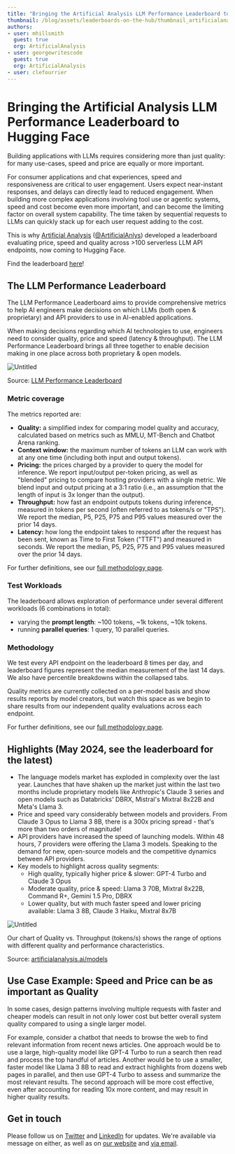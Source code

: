 ```yaml
---
title: "Bringing the Artificial Analysis LLM Performance Leaderboard to Hugging Face"
thumbnail: /blog/assets/leaderboards-on-the-hub/thumbnail_artificialanalysis.png
authors:
- user: mhillsmith
  guest: true
  org: ArtificialAnalysis
- user: georgewritescode
  guest: true
  org: ArtificialAnalysis
- user: clefourrier
---
```


# Bringing the Artificial Analysis LLM Performance Leaderboard to Hugging Face

Building applications with LLMs requires considering more than just quality: for many use-cases, speed and price are equally or more important. 

For consumer applications and chat experiences, speed and responsiveness are critical to user engagement. Users expect near-instant responses, and delays can directly lead to reduced engagement. When building more complex applications involving tool use or agentic systems, speed and cost become even more important, and can become the limiting factor on overall system capability. The time taken by sequential requests to LLMs can quickly stack up for each user request adding to the cost. 

This is why [Artificial Analysis](https://artificialanalysis.ai/) ([@ArtificialAnlys](https://twitter.com/ArtificialAnlys)) developed a leaderboard evaluating price, speed and quality across >100 serverless LLM API endpoints, now coming to Hugging Face.

Find the leaderboard [here](https://huggingface.co/spaces/ArtificialAnalysis/LLM-Performance-Leaderboard)!

## The LLM Performance Leaderboard

The LLM Performance Leaderboard aims to provide comprehensive metrics to help AI engineers make decisions on which LLMs (both open & proprietary) and API providers to use in AI-enabled applications.

When making decisions regarding which AI technologies to use, engineers need to consider quality, price and speed (latency & throughput). The LLM Performance Leaderboard brings all three together to enable decision making in one place across both proprietary & open models. 

![Untitled](https://huggingface.co/datasets/huggingface/documentation-images/resolve/main/blog/leaderboards-on-the-hub/artificialanalysis_leaderboard-may.jpg)

Source: [LLM Performance Leaderboard](https://huggingface.co/spaces/ArtificialAnalysis/LLM-Performance-Leaderboard)

### Metric coverage

The metrics reported are:

- **Quality:** a simplified index for comparing model quality and accuracy, calculated based on metrics such as MMLU, MT-Bench and Chatbot Arena ranking.
- **Context window:** the maximum number of tokens an LLM can work with at any one time (including both input and output tokens).
- **Pricing:** the prices charged by a provider to query the model for inference. We report input/output per-token pricing, as well as "blended" pricing to compare hosting providers with a single metric. We blend input and output pricing at a 3:1 ratio (i.e., an assumption that the length of input is 3x longer than the output).
- **Throughput:** how fast an endpoint outputs tokens during inference, measured in tokens per second (often referred to as tokens/s or "TPS"). We report the median, P5, P25, P75 and P95 values measured over the prior 14 days.
- **Latency:** how long the endpoint takes to respond after the request has been sent, known as Time to First Token ("TTFT") and measured in seconds. We report the median, P5, P25, P75 and P95 values measured over the prior 14 days.

For further definitions, see our [full methodology page](https://artificialanalysis.ai/methodology). 

### Test Workloads

The leaderboard allows exploration of performance under several different workloads (6 combinations in total):

- varying the **prompt length**: ~100 tokens, ~1k tokens, ~10k tokens.
- running **parallel queries**: 1 query, 10 parallel queries.

### Methodology

We test every API endpoint on the leaderboard 8 times per day, and leaderboard figures represent the median measurement of the last 14 days. We also have percentile breakdowns within the collapsed tabs.

Quality metrics are currently collected on a per-model basis and show results reports by model creators, but watch this space as we begin to share results from our independent quality evaluations across each endpoint. 

For further definitions, see our [full methodology page](https://artificialanalysis.ai/methodology).

## Highlights (May 2024, see the leaderboard for the latest)

- The language models market has exploded in complexity over the last year. Launches that have shaken up the market just within the last two months include proprietary models like Anthropic's Claude 3 series and open models such as Databricks' DBRX, Mistral's Mixtral 8x22B and Meta's Llama 3.
- Price and speed vary considerably between models and providers. From Claude 3 Opus to Llama 3 8B, there is a 300x pricing spread - that's more than two orders of magnitude!
- API providers have increased the speed of launching models. Within 48 hours, 7 providers were offering the Llama 3 models. Speaking to the demand for new, open-source models and the competitive dynamics between API providers.
- Key models to highlight across quality segments:
    - High quality, typically higher price & slower: GPT-4 Turbo and Claude 3 Opus
    - Moderate quality, price & speed: Llama 3 70B, Mixtral 8x22B, Command R+, Gemini 1.5 Pro, DBRX
    - Lower quality, but with much faster speed and lower pricing available: Llama 3 8B, Claude 3 Haiku, Mixtral 8x7B

![Untitled](https://huggingface.co/datasets/huggingface/documentation-images/resolve/main/blog/leaderboards-on-the-hub/artificialanalysis_quality-throughout-may-3.jpg)

Our chart of Quality vs. Throughput (tokens/s) shows the range of options with different quality and performance characteristics. 

Source: [artificialanalysis.ai/models](https://artificialanalysis.ai/models)

## Use Case Example: Speed and Price can be as important as Quality

In some cases, design patterns involving multiple requests with faster and cheaper models can result in not only lower cost but better overall system quality compared to using a single larger model. 

For example, consider a chatbot that needs to browse the web to find relevant information from recent news articles. One approach would be to use a large, high-quality model like GPT-4 Turbo to run a search then read and process the top handful of articles. Another would be to use a smaller, faster model like Llama 3 8B to read and extract highlights from dozens web pages in parallel, and then use GPT-4 Turbo to assess and summarize the most relevant results. The second approach will be more cost effective, even after accounting for reading 10x more content, and may result in higher quality results. 


## Get in touch

Please follow us on [Twitter](https://twitter.com/ArtificialAnlys) and [LinkedIn](https://linkedin.com/company/artificial-analysis) for updates. We're available via message on either, as well as on [our website](https://artificialanalysis.ai/contact) and [via email](mailto:hello@artificialanalysis.ai).
